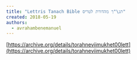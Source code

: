 ```yaml
---
title: "Lettris Tanach Bible תנ\"ך מהדורת לטריס"
created: 2018-05-19
authors: 
  - avrahambenemanuel
---
```


[https://archive.org/details/torahneviimukhet00lett](https://archive.org/details/torahneviimukhet00lett)
